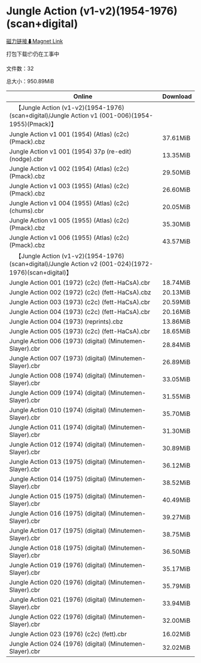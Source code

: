 # Jungle Action (v1-v2)(1954-1976)(scan+digital)

[磁力链接⬇Magnet Link](magnet:?xt=urn:btih:e47391352196f7dc64a9fa62a2ed22a3ea98eb0b&dn=Jungle%20Action%20%28v1-v2%29%281954-1976%29%28scan%2Bdigital%29)

打包下载📦仍在工事中

文件数：32

总大小：950.89MiB

Online | Download
--- | ---
&emsp;【Jungle Action (v1-v2)(1954-1976)(scan+digital)/Jungle Action v1 (001-006)(1954-1955)(Pmack)】 | 
Jungle Action v1 001 (1954) (Atlas) (c2c) (Pmack).cbz | 37.61MiB
Jungle Action v1 001 (1954) 37p (re-edit) (nodge).cbr | 13.35MiB
Jungle Action v1 002 (1954) (Atlas) (c2c) (Pmack).cbz | 29.50MiB
Jungle Action v1 003 (1955) (Atlas) (c2c) (Pmack).cbz | 26.60MiB
Jungle Action v1 004 (1955) (Atlas) (c2c) (chums).cbr | 20.05MiB
Jungle Action v1 005 (1955) (Atlas) (c2c) (Pmack).cbz | 35.30MiB
Jungle Action v1 006 (1955) (Atlas) (c2c) (Pmack).cbz | 43.57MiB
&emsp;【Jungle Action (v1-v2)(1954-1976)(scan+digital)/Jungle Action v2 (001-024)(1972-1976)(scan+digital)】 | 
Jungle Action 001 (1972) (c2c) (fett-HaCsA).cbr | 18.74MiB
Jungle Action 002 (1972) (c2c) (fett-HaCsA).cbz | 20.13MiB
Jungle Action 003 (1973) (c2c) (fett-HaCsA).cbr | 20.59MiB
Jungle Action 004 (1973) (c2c) (fett-HaCsA).cbr | 20.16MiB
Jungle Action 004 (1973) (reprints).cbz | 13.86MiB
Jungle Action 005 (1973) (c2c) (fett-HaCsA).cbr | 18.65MiB
Jungle Action 006 (1973) (digital) (Minutemen-Slayer).cbr | 28.84MiB
Jungle Action 007 (1973) (digital) (Minutemen-Slayer).cbr | 26.89MiB
Jungle Action 008 (1974) (digital) (Minutemen-Slayer).cbr | 33.05MiB
Jungle Action 009 (1974) (digital) (Minutemen-Slayer).cbr | 31.55MiB
Jungle Action 010 (1974) (digital) (Minutemen-Slayer).cbr | 35.70MiB
Jungle Action 011 (1974) (digital) (Minutemen-Slayer).cbr | 31.30MiB
Jungle Action 012 (1974) (digital) (Minutemen-Slayer).cbr | 30.89MiB
Jungle Action 013 (1975) (digital) (Minutemen-Slayer).cbr | 36.12MiB
Jungle Action 014 (1975) (digital) (Minutemen-Slayer).cbr | 38.52MiB
Jungle Action 015 (1975) (digital) (Minutemen-Slayer).cbr | 40.49MiB
Jungle Action 016 (1975) (digital) (Minutemen-Slayer).cbr | 39.27MiB
Jungle Action 017 (1975) (digital) (Minutemen-Slayer).cbr | 38.75MiB
Jungle Action 018 (1975) (digital) (Minutemen-Slayer).cbr | 36.50MiB
Jungle Action 019 (1976) (digital) (Minutemen-Slayer).cbr | 35.17MiB
Jungle Action 020 (1976) (digital) (Minutemen-Slayer).cbr | 35.79MiB
Jungle Action 021 (1976) (digital) (Minutemen-Slayer).cbr | 33.94MiB
Jungle Action 022 (1976) (digital) (Minutemen-Slayer).cbr | 32.00MiB
Jungle Action 023 (1976) (c2c) (fett).cbr | 16.02MiB
Jungle Action 024 (1976) (digital) (Minutemen-Slayer).cbr | 32.02MiB